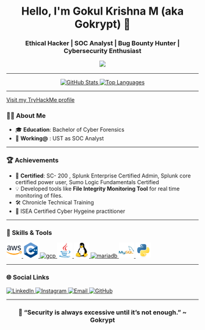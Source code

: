 <h1 align="center">Hello, I'm Gokul Krishna M (aka Gokrypt) 👋</h1>
<h3 align="center">Ethical Hacker | SOC Analyst | Bug Bounty Hunter | Cybersecurity Enthusiast</h3>

<div align="center">
  <img src="https://media.giphy.com/media/0LImKjc17VA7bsdCwC/giphy.gif?cid=ecf05e47zpgekrlkgggk2twtl6ss6oas3pxtndmfjy17u4v2&ep=v1_gifs_search&rid=giphy.gif&ct=g" />
</div>

---

<div align="center">
  <a href="https://github.com/Gokrypt">
    <img src="https://github-readme-stats.vercel.app/api?username=Gokrypt&hide_title=false&hide_rank=false&show_icons=true&include_all_commits=true&count_private=true&disable_animations=false&theme=dracula&locale=en&hide_border=false" height="150" alt="GitHub Stats" />
    <img src="https://github-readme-stats.vercel.app/api/top-langs?username=Gokrypt&locale=en&hide_title=false&layout=compact&card_width=320&langs_count=6&theme=dracula&hide_border=false" height="150" alt="Top Languages" />
  </a>
</div>

---


[Visit my TryHackMe profile](https://tryhackme.com/p/Gokrypt)



### 👨‍💻 About Me
- 🎓 **Education**: Bachelor of Cyber Forensics
- 🏢 **Working@** : UST as SOC Analyst
---

### 🏆 Achievements

- 🏅 **Certified**: SC- 200 , Splunk Enterprise Certified Admin, Splunk core certified power user, Sumo Logic Fundamentals Certified
- 💡 Developed tools like **File Integrity Monitoring Tool** for real time monitoring of files.
- 🛠️ Chronicle Technical Training
- 🎯 ISEA Certified Cyber Hygeine practitioner



---

### 🔧 Skills & Tools

<div>
  <p align="left"> <a href="https://aws.amazon.com" target="_blank" rel="noreferrer"> <img src="https://raw.githubusercontent.com/devicons/devicon/master/icons/amazonwebservices/amazonwebservices-original-wordmark.svg" alt="aws" width="40" height="40"/> </a> <a href="https://www.w3schools.com/cpp/" target="_blank" rel="noreferrer"> <img src="https://raw.githubusercontent.com/devicons/devicon/master/icons/cplusplus/cplusplus-original.svg" alt="cplusplus" width="40" height="40"/>  </a> <a href="https://cloud.google.com" target="_blank" rel="noreferrer"> <img src="https://www.vectorlogo.zone/logos/google_cloud/google_cloud-icon.svg" alt="gcp" width="40" height="40"/>  </a> <a href="https://www.java.com" target="_blank" rel="noreferrer"> <img src="https://raw.githubusercontent.com/devicons/devicon/master/icons/java/java-original.svg" alt="java" width="40" height="40"/>  </a> <a href="https://www.linux.org/" target="_blank" rel="noreferrer"> <img src="https://raw.githubusercontent.com/devicons/devicon/master/icons/linux/linux-original.svg" alt="linux" width="40" height="40"/>  </a> <a href="https://mariadb.org/" target="_blank" rel="noreferrer"> <img src="https://www.vectorlogo.zone/logos/mariadb/mariadb-icon.svg" alt="mariadb" width="40" height="40"/>  </a> <a href="https://www.mysql.com/" target="_blank" rel="noreferrer"> <img src="https://raw.githubusercontent.com/devicons/devicon/master/icons/mysql/mysql-original-wordmark.svg" alt="mysql" width="40" height="40"/>  </a> <a href="https://www.python.org" target="_blank" rel="noreferrer"> <img src="https://raw.githubusercontent.com/devicons/devicon/master/icons/python/python-original.svg" alt="python" width="40" height="40"/>  </a> </p>

</div>

---

### 🌐 Social Links

<div>
  <a href="https://www.linkedin.com/in/gokul-krishna-m-5256b82a7/" target="_blank">
    <img src="https://img.shields.io/badge/LinkedIn-blue?style=for-the-badge&logo=linkedin" alt="LinkedIn" />
  </a>
  <a href="https://www.instagram.com/gokrypt/" target="_blank">
    <img src="https://img.shields.io/badge/Instagram-E4405F?style=for-the-badge&logo=instagram&logoColor=white" alt="Instagram" />
  </a>
  <a href="mailto:gokulkrishnamx@gmail.com" target="_blank">
    <img src="https://img.shields.io/badge/Email-D14836?style=for-the-badge&logo=gmail&logoColor=white" alt="Email" />
  </a>
  <a href="https://github.com/gokrypt" target="_blank">
    <img src="https://img.shields.io/badge/GitHub-181717?style=for-the-badge&logo=github&logoColor=white" alt="GitHub" />
  </a>
</div>

---

<div align="center">
  <h3>🔐 “Security is always excessive until it’s not enough.” ~ Gokrypt</h3>
</div>
